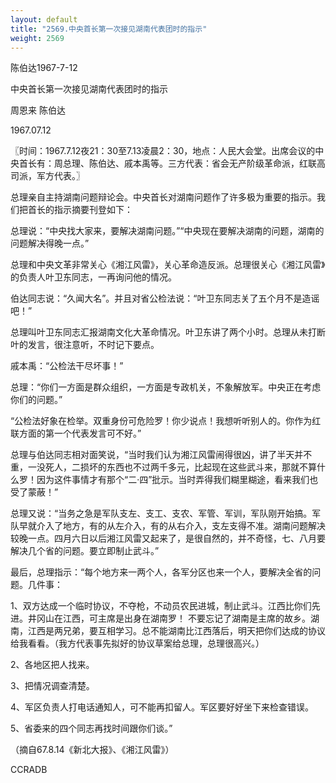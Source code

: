 ```yaml
---
layout: default
title: "2569.中央首长第一次接见湖南代表团时的指示"
weight: 2569
---
```


陈伯达1967-7-12

中央首长第一次接见湖南代表团时的指示

周恩来 陈伯达

1967.07.12

〖时间：1967.7.12夜21：30至7.13凌晨2：30，地点：人民大会堂。出席会议的中央首长有：周总理、陈伯达、戚本禹等。三方代表：省会无产阶级革命派，红联高司派，军方代表。〗

总理亲自主持湖南问题辩论会。中央首长对湖南问题作了许多极为重要的指示。我们把首长的指示摘要刊登如下：

总理说：“中央找大家来，要解决湖南问题。”“中央现在要解决湖南的问题，湖南的问题解决得晚一点。”

总理和中央文革非常关心《湘江风雷》，关心革命造反派。总理很关心《湘江风雷》的负责人叶卫东同志，一再询问他的情况。

伯达同志说：“久闻大名”。并且对省公检法说：“叶卫东同志关了五个月不是造谣吧！”

总理叫叶卫东同志汇报湖南文化大革命情况。叶卫东讲了两个小时。总理从未打断叶的发言，很注意听，不时记下要点。

戚本禹：“公检法干尽坏事！”

总理：“你们一方面是群众组织，一方面是专政机关，不象解放军。中央正在考虑你们的问题。”

“公检法好象在检举。双重身份可危险罗！你少说点！我想听听别人的。你作为红联方面的第一个代表发言可不好。”

总理与伯达同志相对面笑说，“当时我们认为湘江风雷闹得很凶，讲了半天并不重，一没死人，二损坏的东西也不过两千多元，比起现在这些武斗来，那就不算什么罗！因为这件事情才有那个“二·四”批示。当时弄得我们糊里糊途，看来我们也受了蒙蔽！”

总理又说：“当务之急是军队支左、支工、支农、军管、军训，军队刚开始搞。军队早就介入了地方，有的从左介入，有的从右介入，支左支得不准。湖南问题解决较晚一点。四月六日以后湘江风雷又起来了，是很自然的，并不奇怪，七、八月要解决几个省的问题。要立即制止武斗。”

最后，总理指示：“每个地方来一两个人，各军分区也来一个人，要解决全省的问题。几件事：

1、双方达成一个临时协议，不夺枪，不动员农民进城，制止武斗。江西比你们先进。井冈山在江西，可主席是出身在湖南罗！ 不要忘记了湖南是主席的故乡。湖南，江西是两兄弟，要互相学习。总不能湖南比江西落后，明天把你们达成的协议给我看看。（我方代表事先拟好的协议草案给总理，总理很高兴。）

2、各地区把人找来。

3、把情况调查清楚。

4、军区负责人打电话通知人，可不能再扣留人。军区要好好坐下来检查错误。

5、省委来的四个同志再找时间跟你们谈。”

（摘自67.8.14《新北大报》、《湘江风雷》）

CCRADB

